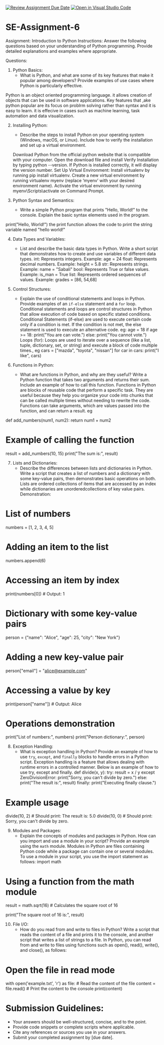 [![Review Assignment Due Date](https://classroom.github.com/assets/deadline-readme-button-22041afd0340ce965d47ae6ef1cefeee28c7c493a6346c4f15d667ab976d596c.svg)](https://classroom.github.com/a/WfNmjXUk)
[![Open in Visual Studio Code](https://classroom.github.com/assets/open-in-vscode-2e0aaae1b6195c2367325f4f02e2d04e9abb55f0b24a779b69b11b9e10269abc.svg)](https://classroom.github.com/online_ide?assignment_repo_id=15289928&assignment_repo_type=AssignmentRepo)
# SE-Assignment-6
 Assignment: Introduction to Python
Instructions:
Answer the following questions based on your understanding of Python programming. Provide detailed explanations and examples where appropriate.

 Questions:

1. Python Basics:
   - What is Python, and what are some of its key features that make it popular among developers? Provide examples of use cases where Python is particularly effective.
    
Python is an object oriented programming language. it allows creation of objects that can be used in software applications. Key features that ,ake python popular are its focus on problrm solving rather than syntax and it is easy to learn. it is effecive in cases such as machine learning, task automation and data visualization.

2. Installing Python:
   - Describe the steps to install Python on your operating system (Windows, macOS, or Linux). Include how to verify the installation and set up a virtual environment.
  
    Download Python from the official python website that is compatible with your computer.
   Open the download file and install 
Verify Installation by typing python --version. If Python is installed correctly, it will display the version number.
Set Up Virtual Environment:
Install virtualenv by running pip install virtualenv.
Create a new virtual environment by running virtualenv myenv (replace ‘myenv’ with your desired environment name).
Activate the virtual environment by running myenv\Scripts\activate on Command Prompt.

3. Python Syntax and Semantics:
   - Write a simple Python program that prints "Hello, World!" to the console. Explain the basic syntax elements used in the program.
     
print("Hello, World!")
the print function allows the code to print the string variable named "hello world!"

4. Data Types and Variables:
   - List and describe the basic data types in Python. Write a short script that demonstrates how to create and use variables of different data types.
int: Represents integers. Example: age = 24
float: Represents decimal numbers. Example: height = 5.8
str: Represents strings. Example: name = "Sabali"
bool: Represents True or false values. Example: is_man = True
list: Represents ordered sequences of values. Example: grades = [86, 54,68]

5. Control Structures:
   - Explain the use of conditional statements and loops in Python. Provide examples of an `if-else` statement and a `for` loop.
Conditional statements and loops are control structures in Python that allow execution of code based on specific stated conditions.
Conditional Statements (if-else) are used to execute certain code only if a condition is met. If the condition is not met, the else statement is used to execute an alternative code. eg:
age = 18
if age >= 18:
    print("You are can vote.")
else:
    print("You cannot vote.")
Loops (for): Loops are used to iterate over a sequence (like a list, tuple, dictionary, set, or string) and execute a block of code multiple times., eg
cars = ["mazda", "toyota", "nissan"]
for car in cars:
    print("I like", cars)


6. Functions in Python:
   - What are functions in Python, and why are they useful? Write a Python function that takes two arguments and returns their sum. Include an example of how to call this function.
Functions in Python are blocks of reusable code that perform a specific task. They are useful because they help you organize your code into chunks that can be called multiple times without needing to rewrite the code. Functions can take arguments, which are values passed into the function, and can return a result. eg

def add_numbers(num1, num2):
    return num1 + num2

# Example of calling the function
result = add_numbers(10, 15)
print("The sum is:", result)

7. Lists and Dictionaries:
   - Describe the differences between lists and dictionaries in Python. Write a script that creates a list of numbers and a dictionary with some key-value pairs, then demonstrates basic operations on both.
Lists are ordered collections of items that are accessed by an index while dictionaries are unorderedcollections of key value pairs.
Demonstration:
# List of numbers
numbers = [1, 2, 3, 4, 5]

# Adding an item to the list
numbers.append(6)

# Accessing an item by index
print(numbers[0])  # Output: 1

# Dictionary with some key-value pairs
person = {"name": "Alice", "age": 25, "city": "New York"}

# Adding a new key-value pair
person["email"] = "alice@example.com"

# Accessing a value by key
print(person["name"])  # Output: Alice

# Operations demonstration
print("List of numbers:", numbers)
print("Person dictionary:", person)

8. Exception Handling:
   - What is exception handling in Python? Provide an example of how to use `try`, `except`, and `finally` blocks to handle errors in a Python script.
Exception handling is a feature that allows dealing with runtime errors in a controlled manner. Below is an example of how to use try, except and finally.
def divide(x, y):
    try:
        result = x / y
    except ZeroDivisionError:
        print("Sorry, you can't divide by zero.")
    else:
        print("The result is:", result)
    finally:
        print("Executing finally clause.")

# Example usage
divide(10, 2)  # Should print: The result is: 5.0
divide(10, 0)  # Should print: Sorry, you can't divide by zero.

9. Modules and Packages:
   - Explain the concepts of modules and packages in Python. How can you import and use a module in your script? Provide an example using the `math` module.
Modules in Python are files containing Python code while a package can contain one or several modules.
To use a module in your script, you use the import statement as follows:
import math

# Using a function from the math module
result = math.sqrt(16)  # Calculates the square root of 16

print("The square root of 16 is:", result)

10. File I/O:
    - How do you read from and write to files in Python? Write a script that reads the content of a file and prints it to the console, and another script that writes a list of strings to a file.
In Python, you can read from and write to files using functions such as open(), read(), write(), and close(), as follows:
# Open the file in read mode
with open('example.txt', 'r') as file:
    # Read the content of the file
    content = file.read()
    # Print the content to the console
    print(content)

# Submission Guidelines:
- Your answers should be well-structured, concise, and to the point.
- Provide code snippets or complete scripts where applicable.
- Cite any references or sources you use in your answers.
- Submit your completed assignment by [due date].


